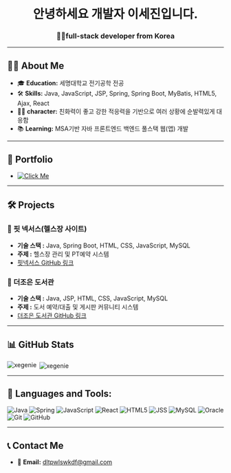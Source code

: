 <h1 align="center"> 안녕하세요 개발자 이세진입니다. </h1>
<h3 align="center">🙇‍♂️full-stack developer from Korea</h3>

---

## 👨‍💻 **About Me**  
- 🎓 **Education:** 세명대학교 전기공학 전공
- 🛠️ **Skills:** Java, JavaScript, JSP, Spring, Spring Boot, MyBatis, HTML5, Ajax, React 
- 🙋‍♂️ **character:** 친화력이 좋고 강한 적응력을 기반으로 여러 상황에 순발력있게 대응함
- 📚 **Learning:** MSA기반 자바 프론트엔드 백엔드 풀스택 웹(앱) 개발


---

## 📂 **Portfolio**  
- [![Click Me](https://img.shields.io/badge/ClickMe-1EBC8F?style=for-the-badge&logo=velog&logoColor=white)](https://purring-wolfberry-a44.notion.site/1692b8cb76648029843ad6392dc3ba9e)  

---

## 🛠️ **Projects**  

### 📌 **핏 넥서스(헬스장 사이트)**  
- **기술 스택 :** Java, Spring Boot, HTML, CSS, JavaScript, MySQL  
- **주제 :** 헬스장 관리 및 PT예약 시스템  
- [핏넥서스 GitHub 링크](https://github.com/xegenie/gym_project)


### 📌 **더조은 도서관**  
- **기술 스택 :** Java, JSP, HTML, CSS, JavaScript, MySQL
- **주제 :** 도서 예약/대출 및 게시판 커뮤니티 시스템  
- [더조은 도서관 GitHub 링크](https://github.com/xegenie/library_project)


---
## 📊 **GitHub Stats**  

<p><img align="left" src="https://github-readme-stats.vercel.app/api/top-langs?username=xegenie&show_icons=true&locale=en&layout=compact" alt="xegenie" /></p>
<p>&nbsp;<img align="center" src="https://github-readme-stats.vercel.app/api?username=xegenie&show_icons=true&locale=en" alt="xegenie" /></p>

---


## 🚀 **Languages and Tools:**  
![Java](https://img.shields.io/badge/java-007396?style=flat-square&logo=java&logoColor=white)
![Spring](https://img.shields.io/badge/Spring-6DB33F?style=flat-square&logo=Spring&logoColor=white)
![JavaScript](https://img.shields.io/badge/JavaScript-F7DF1E?style=flat-square&logo=javascript&logoColor=black)
![React](https://img.shields.io/badge/React-61DAFB?style=flat-square&logo=React&logoColor=black)
![HTML5](https://img.shields.io/badge/HTML5-E34F26?style=flat-square&logo=html5&logoColor=white)
![JSS](https://img.shields.io/badge/JSS-F7DF1E?style=flat-square&logo=JSS&logoColor=black)
![MySQL](https://img.shields.io/badge/MySQL-4479A1?style=flat-square&logo=MySQL&logoColor=white)
![Oracle](https://img.shields.io/badge/ORACLE-F80000?style=flat-square&logo=oracle&logoColor=white)
![Git](https://img.shields.io/badge/Git-F05032?style=flat-square&logo=git&logoColor=white)
![GitHub](https://img.shields.io/badge/GitHub-181717?style=flat-square&logo=GitHub&logoColor=white)

---




## 📞 **Contact Me**  

- 📧 **Email:** [dltpwlswkdf@gmail.com](mailto:dltpwlswkdf@gmail.com)  



